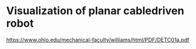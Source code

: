 # Visualization of planar cabledriven robot
https://www.ohio.edu/mechanical-faculty/williams/html/PDF/DETC01a.pdf
